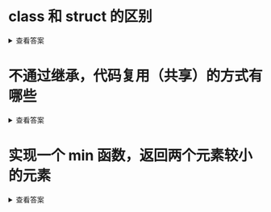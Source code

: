 
# class 和 struct 的区别
<details>
  <summary>查看答案</summary>
  
  `Class`是引用类型，给其他变量复制只是复制指针。`Struct`是值类型，给其他变量赋值是值的拷贝。`Class`可以继承，`Struct`不支持继承。`Class`每个成员变量都需要初始化，`Struct`不需要对每个成员变量初始化。
</details>

# 不通过继承，代码复用（共享）的方式有哪些
<details>
  <summary>查看答案</summary>
  
  - 公共函数
  - 协议
  - 扩展
</details>

# 实现一个 min 函数，返回两个元素较小的元素
<details>
  <summary>查看答案</summary>
  
  ```objc
  func min<T:Comparable>(_ left:T, _ right:T) -> T {
    return left > right ? right : left
  }
  ```
</details>

